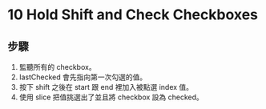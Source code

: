 # 10 Hold Shift and Check Checkboxes

## 步驟

1. 監聽所有的 checkbox。
2. lastChecked 會先指向第一次勾選的值。
3. 按下 shift 之後在 start 跟 end 裡加入被點選 index 值。
4. 使用 slice 把值挑選出了並且將 checkbox 設為 checked。
